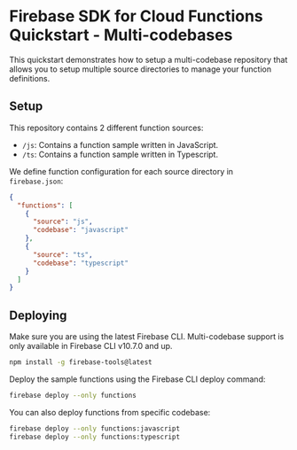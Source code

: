 # Firebase SDK for Cloud Functions Quickstart - Multi-codebases

This quickstart demonstrates how to setup a multi-codebase repository that allows you to setup multiple source directories to manage your function definitions. 


## Setup

This repository contains 2 different function sources:

* `/js`: Contains a function sample written in JavaScript.
* `/ts`: Contains a function sample written in Typescript.

We define function configuration for each source directory in `firebase.json`:

```json
{
  "functions": [
    {
      "source": "js",
      "codebase": "javascript"
    },
    {
      "source": "ts",
      "codebase": "typescript"
    }
  ]
}
```

## Deploying

Make sure you are using the latest Firebase CLI. Multi-codebase support is only available in Firebase CLI v10.7.0 and up.

```bash
npm install -g firebase-tools@latest
```

Deploy the sample functions using the Firebase CLI deploy command:

```bash
firebase deploy --only functions
```

You can also deploy functions from specific codebase:

```bash
firebase deploy --only functions:javascript
firebase deploy --only functions:typescript
```